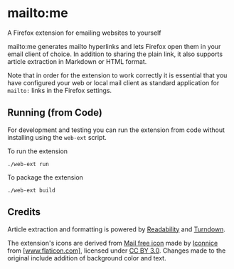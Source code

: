 # mailto:me

A Firefox extension for emailing websites to yourself

mailto:me generates mailto hyperlinks and lets Firefox open them in your email client of choice. In addition to
sharing the plain link, it also supports article extraction in Markdown or HTML format.

Note that in order for the extension to work correctly it is essential that you have configured your web or local
mail client as standard application for `mailto:` links in the Firefox settings.

## Running (from Code)

For development and testing you can run the extension from code without installing using the `web-ext` script.

To run the extension

```
./web-ext run
```

To package the extension

```
./web-ext build
```

## Credits

Article extraction and formatting is powered by [Readability] and [Turndown].

The extension's icons are derived from [Mail free icon] made by [Iconnice] from [www.flaticon.com],
licensed under [CC BY 3.0]. Changes made to the original include addition of background color and text.

[Readability]: https://github.com/mozilla/readability
[Turndown]: https://github.com/domchristie/turndown
[Mail free icon]: https://www.flaticon.com/free-icon/mail_131155
[Iconnice]: https://www.flaticon.com/authors/iconnice
[www.flaticon.com]: https://www.flaticon.com
[CC BY 3.0]: https://creativecommons.org/licenses/by/3.0/legalcode
